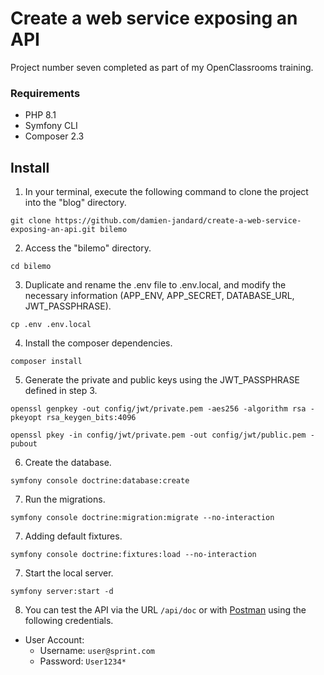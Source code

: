 # Create a web service exposing an API

Project number seven completed as part of my OpenClassrooms training.

### Requirements

 * PHP 8.1
 * Symfony CLI
 * Composer 2.3
 
## Install

1. In your terminal, execute the following command to clone the project into the "blog" directory.
```shell
git clone https://github.com/damien-jandard/create-a-web-service-exposing-an-api.git bilemo
```

2. Access the "bilemo" directory.
```shell
cd bilemo
```

3. Duplicate and rename the .env file to .env.local, and modify the necessary information (APP_ENV, APP_SECRET, DATABASE_URL, JWT_PASSPHRASE).
```shell
cp .env .env.local
```

4. Install the composer dependencies.
```shell
composer install
```

5. Generate the private and public keys using the JWT_PASSPHRASE defined in step 3.
```shell
openssl genpkey -out config/jwt/private.pem -aes256 -algorithm rsa -pkeyopt rsa_keygen_bits:4096
```
```shell
openssl pkey -in config/jwt/private.pem -out config/jwt/public.pem -pubout
```

6. Create the database.
```shell
symfony console doctrine:database:create
```

7. Run the migrations.
```shell
symfony console doctrine:migration:migrate --no-interaction
```

7. Adding default fixtures.
```shell
symfony console doctrine:fixtures:load --no-interaction
```

7. Start the local server.
```shell
symfony server:start -d
```

8. You can test the API via the URL `/api/doc` or with [Postman](https://www.postman.com/downloads/) using the following credentials.

- User Account:
	- Username: `user@sprint.com`
	- Password: `User1234*`
